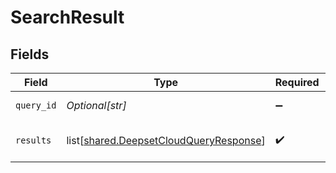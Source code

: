 # SearchResult


## Fields

| Field                                                                                          | Type                                                                                           | Required                                                                                       | Description                                                                                    |
| ---------------------------------------------------------------------------------------------- | ---------------------------------------------------------------------------------------------- | ---------------------------------------------------------------------------------------------- | ---------------------------------------------------------------------------------------------- |
| `query_id`                                                                                     | *Optional[str]*                                                                                | :heavy_minus_sign:                                                                             | The search query                                                                               |
| `results`                                                                                      | list[[shared.DeepsetCloudQueryResponse](undefined/models/shared/deepsetcloudqueryresponse.md)] | :heavy_check_mark:                                                                             | List of search results.                                                                        |